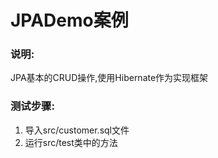 # JPADemo案例

### 说明:

JPA基本的CRUD操作,使用Hibernate作为实现框架

### 测试步骤:

1. 导入src/customer.sql文件
2. 运行src/test类中的方法